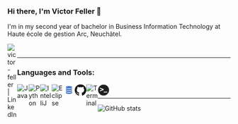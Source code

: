 <!--
**VictorFeller/VictorFeller** is a ✨ _special_ ✨ repository because its `README.md` (this file) appears on your GitHub profile.

Here are some ideas to get you started:

- 🔭 I’m currently working on ...
- 🌱 I’m currently learning ...
- 👯 I’m looking to collaborate on ...
- 🤔 I’m looking for help with ...
- 💬 Ask me about ...
- 📫 How to reach me: ...
- 😄 Pronouns: ...
- ⚡ Fun fact: ...
-->

### Hi there, I'm Victor Feller 👋

I'm in my second year of bachelor in Business Information Technology at Haute école de gestion Arc, Neuchâtel.

<!-----
### Connect with me:-->
[<img align="left" alt="victor-feller | LinkedIn" width="22px" src="https://content.linkedin.com/content/dam/me/business/en-us/amp/brand-site/v2/bg/LI-Bug.svg.original.svg" title="LinkedIn" />][linkedin]

<br />

---

### Languages and Tools:

<img align="left" alt="Java" width="26px" src="https://qph.fs.quoracdn.net/main-qimg-1faf0791eafd8d9fdbe24cabfec303ca" title="Java" />
<img align="left" alt="Python" width="26px" src="https://upload.wikimedia.org/wikipedia/commons/thumb/c/c3/Python-logo-notext.svg/110px-Python-logo-notext.svg.png" title="Python" />
<img align="left" alt="IntelliJ" width="26px" src="https://upload.wikimedia.org/wikipedia/commons/thumb/9/9c/IntelliJ_IDEA_Icon.svg/512px-IntelliJ_IDEA_Icon.svg.png"  title="IntelliJ"/>
<img align="left" alt="Eclipse" width="26px" src="https://www.vhv.rs/dpng/d/467-4674806_eclipse-hd-png-download.png" title="Eclipse" />
<img align="left" alt="SQL" width="26px" src="https://raw.githubusercontent.com/github/explore/80688e429a7d4ef2fca1e82350fe8e3517d3494d/topics/sql/sql.png" title="SQL" />
<img align="left" alt="GitHub" width="26px" src="https://raw.githubusercontent.com/github/explore/78df643247d429f6cc873026c0622819ad797942/topics/github/github.png" title="GitHub" />
<img align="left" alt="Terminal" width="26px" src="https://upload.wikimedia.org/wikipedia/commons/thumb/6/64/Android_logo_2019_%28stacked%29.svg/langfr-96px-Android_logo_2019_%28stacked%29.svg.png" title="Android" />
<img align="left" alt="Terminal" width="26px" src="https://raw.githubusercontent.com/github/explore/80688e429a7d4ef2fca1e82350fe8e3517d3494d/topics/terminal/terminal.png" title="Terminal" />

<br />

---

![GitHub stats](https://github-readme-stats.vercel.app/api?username=VictorFeller&show_icons=true)


[linkedin]: https://www.linkedin.com/in/victor-feller
<!--[website]: https://VFeller.com
[twitter]: https://twitter.com/codeSTACKr
[youtube]: https://youtube.com/codeSTACKr
[instagram]: https://instagram.com/codeSTACKr-->
